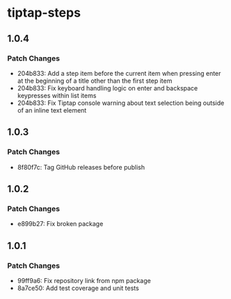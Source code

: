 # tiptap-steps

## 1.0.4

### Patch Changes

- 204b833: Add a step item before the current item when pressing enter at the beginning of a title other than the first step item
- 204b833: Fix keyboard handling logic on enter and backspace keypresses within list items
- 204b833: Fix Tiptap console warning about text selection being outside of an inline text element

## 1.0.3

### Patch Changes

- 8f80f7c: Tag GitHub releases before publish

## 1.0.2

### Patch Changes

- e899b27: Fix broken package

## 1.0.1

### Patch Changes

- 99ff9a6: Fix repository link from npm package
- 8a7ce50: Add test coverage and unit tests
